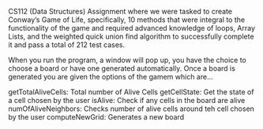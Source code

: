 CS112 (Data Structures) Assignment where we were tasked to create Conway’s Game of Life, specifically, 10 methods that were integral to the functionality of the game and required advanced knowledge of loops, Array Lists, and the weighted quick union find algorithm to successfully complete it and pass a total of 212 test cases.

When you run the program, a window will pop up, you have the choice to choose a board or have one generated automatically. Once a board is generated you are given the options of the gamem which are...

getTotalAliveCells: Total number of Alive Cells
getCellState: Get the state of a cell chosen by the user
isAlive: Check if any cells in the board are alive
numOfAliveNeighbors: Checks number of alive cells around teh cell chosen by the user
computeNewGrid: Generates a new board 
